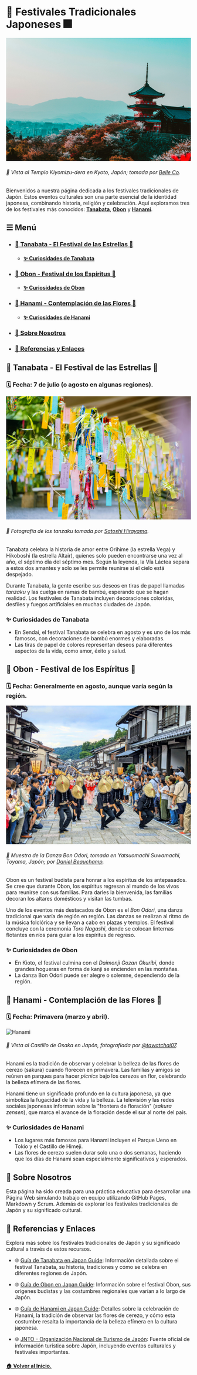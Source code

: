 # 👘 Festivales Tradicionales Japoneses 🎆

![Intro](Images/Intro.jpg)

###### 📸 Vista al Templo Kiyomizu-dera en Kyoto, Japón; tomada por [Belle Co](https://www.pexels.com/@belle-co-99483/).

Bienvenidos a nuestra página dedicada a los festivales tradicionales de Japón. Estos eventos culturales son una parte esencial de la identidad japonesa, combinando historia, religión y celebración. Aquí exploramos tres de los festivales más conocidos: [**Tanabata**](#-tanabata---el-festival-de-las-estrellas--1), [**Obon**](#-obon---festival-de-los-esp%C3%ADritus--1) y [**Hanami**](#-hanami---contemplación-de-las-flores--1).

## ☰ Menú

- ### [🎋 Tanabata - El Festival de las Estrellas 🎋](#-tanabata---el-festival-de-las-estrellas--1)

  - #### [✨ Curiosidades de Tanabata](#-curiosidades-de-tanabata-1)

- ### [🏮 Obon - Festival de los Espíritus 🏮](#-obon---festival-de-los-esp%C3%ADritus--1)

  - #### [✨ Curiosidades de Obon](#-curiosidades-de-obon-1)

- ### [🌸 Hanami - Contemplación de las Flores 🌸](#-hanami---contemplación-de-las-flores--1)

  - #### [✨ Curiosidades de Hanami](#-curiosidades-de-hanami-1)

- ### [🎎 Sobre Nosotros](#-sobre-nosotros-1)

- ### [🗾 Referencias y Enlaces](#-referencias-y-enlaces-1)

## 🎋 Tanabata - El Festival de las Estrellas 🎋

### 🗓️ **Fecha**: 7 de julio (o agosto en algunas regiones).

![Tanabata](Images/Tanabata.jpg)

###### 📸 Fotografía de los _tanzaku_ tomada por [Satoshi Hirayama](https://www.pexels.com/es-es/@satoshi/).

Tanabata celebra la historia de amor entre Orihime (la estrella Vega) y Hikoboshi (la estrella Altair), quienes solo pueden encontrarse una vez al año, el séptimo día del séptimo mes. Según la leyenda, la Vía Láctea separa a estos dos amantes y solo se les permite reunirse si el cielo está despejado.

Durante Tanabata, la gente escribe sus deseos en tiras de papel llamadas _tanzaku_ y las cuelga en ramas de bambú, esperando que se hagan realidad. Los festivales de Tanabata incluyen decoraciones coloridas, desfiles y fuegos artificiales en muchas ciudades de Japón.

### ✨ Curiosidades de Tanabata

- En Sendai, el festival Tanabata se celebra en agosto y es uno de los más famosos, con decoraciones de bambú enormes y elaboradas.
- Las tiras de papel de colores representan deseos para diferentes aspectos de la vida, como amor, éxito y salud.

## 🏮 Obon - Festival de los Espíritus 🏮

### 🗓️ **Fecha**: Generalmente en agosto, aunque varía según la región.

![Obon](Images/Obon.jpg)

###### 📸 Muestra de la Danza _Bon Odori_, tomada en Yatsuomachi Suwamachi, Toyama, Japón; por [Daniel Beauchamp](https://unsplash.com/es/@dannywithlove).

Obon es un festival budista para honrar a los espíritus de los antepasados. Se cree que durante Obon, los espíritus regresan al mundo de los vivos para reunirse con sus familias. Para darles la bienvenida, las familias decoran los altares domésticos y visitan las tumbas.

Uno de los eventos más destacados de Obon es el _Bon Odori_, una danza tradicional que varía de región en región. Las danzas se realizan al ritmo de la música folclórica y se llevan a cabo en plazas y templos. El festival concluye con la ceremonia _Toro Nagashi_, donde se colocan linternas flotantes en ríos para guiar a los espíritus de regreso.

### ✨ Curiosidades de Obon

- En Kioto, el festival culmina con el _Daimonji Gozan Okuribi_, donde grandes hogueras en forma de kanji se encienden en las montañas.
- La danza Bon Odori puede ser alegre o solemne, dependiendo de la región.

## 🌸 Hanami - Contemplación de las Flores 🌸

### 🗓️ **Fecha**: Primavera (marzo y abril).

![Hanami](Images/Hanami.jpg)

###### 📸 Vista al Castillo de Osaka en Japón, fotografiada por [@tawatchai07](https://www.freepik.com/author/tawatchai07).

Hanami es la tradición de observar y celebrar la belleza de las flores de cerezo (sakura) cuando florecen en primavera. Las familias y amigos se reúnen en parques para hacer _picnics_ bajo los cerezos en flor, celebrando la belleza efímera de las flores.

Hanami tiene un significado profundo en la cultura japonesa, ya que simboliza la fugacidad de la vida y la belleza. La televisión y las redes sociales japonesas informan sobre la "frontera de floración" (_sakura zensen_), que marca el avance de la floración desde el sur al norte del país.

### ✨ Curiosidades de Hanami

- Los lugares más famosos para Hanami incluyen el Parque Ueno en Tokio y el Castillo de Himeji.
- Las flores de cerezo suelen durar solo una o dos semanas, haciendo que los días de Hanami sean especialmente significativos y esperados.

## 🎎 Sobre Nosotros

Esta página ha sido creada para una práctica educativa para desarrollar una Página Web simulando trabajo en equipo utilizando GitHub Pages, Markdown y Scrum. Además de explorar los festivales tradicionales de Japón y su significado cultural.

## 🗾 Referencias y Enlaces

Explora más sobre los festivales tradicionales de Japón y su significado cultural a través de estos recursos.

- 🌐 [Guía de Tanabata en Japan Guide](https://www.japan-guide.com/e/e2283.html): Información detallada sobre el festival Tanabata, su historia, tradiciones y cómo se celebra en diferentes regiones de Japón.

- 🌐 [Guía de Obon en Japan Guide](https://www.japan-guide.com/e/e2286.html): Información sobre el festival Obon, sus orígenes budistas y las costumbres regionales que varían a lo largo de Japón.

- 🌐 [Guía de Hanami en Japan Guide](https://www.japan-guide.com/e/e2011.html): Detalles sobre la celebración de Hanami, la tradición de observar las flores de cerezo, y cómo esta costumbre resalta la importancia de la belleza efímera en la cultura japonesa.

- 🌐 [JNTO - Organización Nacional de Turismo de Japón](https://www.japan.travel/en/): Fuente oficial de información turística sobre Japón, incluyendo eventos culturales y festivales importantes.

#### [🏠 Volver al Inicio.](#-festivales-tradicionales-japoneses-)
